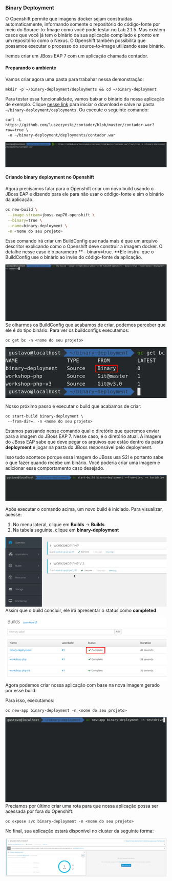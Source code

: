 ### Binary Deployment

O Openshift permite que imagens docker sejam construídas automaticamente, informando somente o repositório do código-fonte por meio do Source-to-Image como você pode testar no Lab 2.1.5. Mas existem casos que você já tem o binário da sua aplicação compilado e pronto em um repositório como o Nexus. O Openshift também possibilita que possamos executar o processo do source-to-image utilizando esse binário.

Iremos criar um JBoss EAP 7 com um aplicação chamada contador.

#### Preparando o ambiente

Vamos criar agora uma pasta para trabahar nessa demonstração:

```
mkdir -p ~/binary-deployment/deployments && cd ~/binary-deployment
```

Para testar essa funcionalidade, vamos baixar o binário da nossa aplicação de exemplo. Clique [nesse link](https://github.com/luszczynski/contador/blob/master/contador.war?raw=true) para iniciar o download e salve na pasta `~/binary-deployment/deployments`. Ou execute o seguinte comando:

```
curl -L https://github.com/luszczynski/contador/blob/master/contador.war?raw=true \
 -o ~/binary-deployment/deployments/contador.war
```

![](/assets/show-contador.gif)

#### Criando binary deployment no Openshift

Agora precisamos falar para o Openshift criar um novo build usando o JBoss EAP e dizendo para ele para não usar o código-fonte e sim o binário da aplicação.

```bash
oc new-build \
 --image-stream=jboss-eap70-openshift \
 --binary=true \
 --name=binary-deployment \
 -n <nome do seu projeto>
```

Esse comando irá criar um BuildConfig que nada mais é que um arquivo descritor explicando como o Openshift deve construir a imagem docker. O detalhe nesse caso é o parametro **--binary=true. **Ele instrui que o BuildConfig use o binário ao invés do código-fonte da aplicação.

![](/assets/bc-binary.gif)Se olharmos os BuildConfig que acabamos de criar, podemos perceber que ele é do tipo binário. Para ver os buildconfigs executamos:

```
oc get bc -n <nome do seu projeto>
```

![](/assets/Selection_057.png)

Nosso próximo passo é executar o build que acabamos de criar:

```
oc start-build binary-deployment \
 --from-dir=. -n <nome do seu projeto>
```

Estamos passando nesse comando qual o diretório que queremos enviar para a imagem do JBoss EAP 7. Nesse caso, é o diretório atual. A imagem do JBoss EAP sabe que deve pegar os arquivos que estão dentro da pasta **deployment** e jogar na pasta do JBoss responsável pelo deployment.

Isso tudo acontece porque essa imagem do JBoss usa S2I e portanto sabe o que fazer quando recebe um binário. Você poderia criar uma imagem e adicionar esse comportamento caso desejado.

![](/assets/start-build.gif)

Após executar o comando acima, um novo build é iniciado. Para visualizar, acesse:

1. No menu lateral, clique em **Builds** -&gt; **Builds**
2. Na tabela seguinte, clique em **binary-deployment**

![](/assets/access-build.gif)Assim que o build concluir, ele irá apresentar o status como **completed**

![](/assets/Selection_058.png)Agora podemos criar nossa aplicação com base na nova imagem gerado por esse build.

Para isso, executamos:

```
oc new-app binary-deployment -n <nome do seu projeto>
```

![](/assets/new-app-binary-deployment.gif)Preciamos por último criar uma rota para que nossa aplicação possa ser acessada por fora do Openshift.

```
oc expose svc binary-deployment -n <nome do seu projeto>
```

No final, sua aplicação estará disponível no cluster da seguinte forma:

![](/assets/Selection_059.png)

